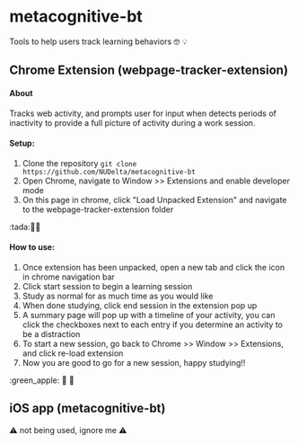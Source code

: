 # metacognitive-bt
Tools to help users track learning behaviors :nerd_face: :bulb:

## Chrome Extension (webpage-tracker-extension)

#### About
Tracks web activity, and prompts user for input when detects periods of inactivity to provide a full picture of activity during a work session. 

#### Setup:
1. Clone the repository `git clone https://github.com/NUDelta/metacognitive-bt`
2. Open Chrome, navigate to Window >> Extensions and enable developer mode
3. On this page in chrome, click "Load Unpacked Extension" and navigate to the webpage-tracker-extension folder

\:tada::tada::tada:

#### How to use:
1. Once extension has been unpacked, open a new tab and click the icon in chrome navigation bar
2. Click start session to begin a learning session
3. Study as normal for as much time as you would like
4. When done studying, click end session in the extension pop up
5. A summary page will pop up with a timeline of your activity, you can click the checkboxes next to each entry if you determine an activity to be a distraction
6. To start a new session, go back to Chrome >> Window >> Extensions, and click re-load extension
7. Now you are good to go for a new session, happy studying!! 

\:green_apple: :apple: :green_apple:



## iOS app (metacognitive-bt)

:warning: not being used, ignore me :warning: 
